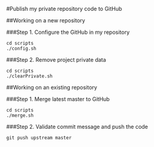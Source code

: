 #Publish my private repository code to GitHub

##Working on a new repository

###Step 1. Configure the GitHub in my repository

    cd scripts
    ./config.sh

###Step 2. Remove project private data

    cd scripts
    ./clearPrivate.sh

##Working on an existing repository

###Step 1. Merge latest master to GitHub

    cd scripts
    ./merge.sh

###Step 2. Validate commit message and push the code

    git push upstream master
